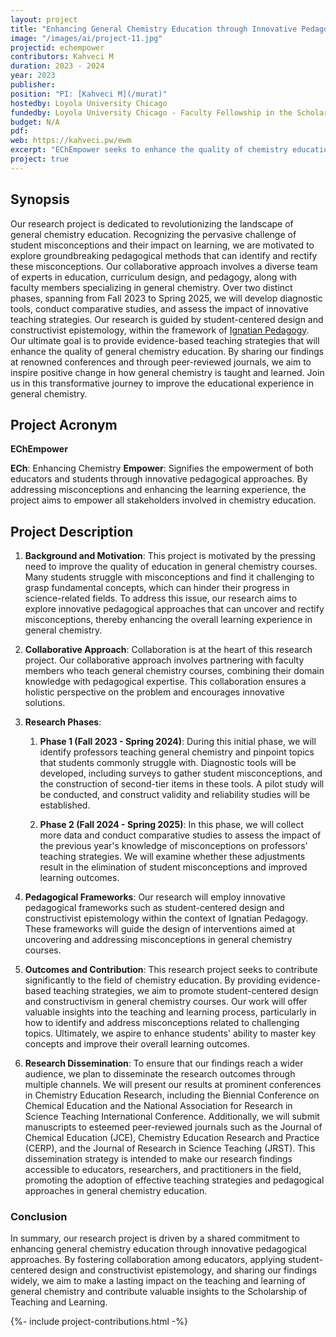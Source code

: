 ```yaml
---
layout: project
title: "Enhancing General Chemistry Education through Innovative Pedagogical Approaches"
image: "/images/ai/project-11.jpg"
projectid: echempower
contributors: Kahveci M
duration: 2023 - 2024
year: 2023
publisher:
position: "PI: [Kahveci M](/murat)"
hostedby: Loyola University Chicago
fundedby: Loyola University Chicago - Faculty Fellowship in the Scholarship of Teaching and Learning ([SOTL](/gde))
budget: N/A
pdf:
web: https://kahveci.pw/ewm
excerpt: "EChEmpower seeks to enhance the quality of chemistry education by addressing student misconceptions in general chemistry through innovative pedagogical methods."
project: true
---
```


## Synopsis

Our research project is dedicated to revolutionizing the landscape of general chemistry education. Recognizing the pervasive challenge of student misconceptions and their impact on learning, we are motivated to explore groundbreaking pedagogical methods that can identify and rectify these misconceptions. Our collaborative approach involves a diverse team of experts in education, curriculum design, and pedagogy, along with faculty members specializing in general chemistry. Over two distinct phases, spanning from Fall 2023 to Spring 2025, we will develop diagnostic tools, conduct comparative studies, and assess the impact of innovative teaching strategies. Our research is guided by student-centered design and constructivist epistemology, within the framework of [Ignatian Pedagogy](https://www.luc.edu/fcip/ignatianpedagogy/whatisignatianpedagogy/). Our ultimate goal is to provide evidence-based teaching strategies that will enhance the quality of general chemistry education. By sharing our findings at renowned conferences and through peer-reviewed journals, we aim to inspire positive change in how general chemistry is taught and learned. Join us in this transformative journey to improve the educational experience in general chemistry.

## Project Acronym

**EChEmpower**

**ECh**: Enhancing Chemistry
**Empower**: Signifies the empowerment of both educators and students through innovative pedagogical approaches. By addressing misconceptions and enhancing the learning experience, the project aims to empower all stakeholders involved in chemistry education.

## Project Description

1. **Background and Motivation**: This project is motivated by the pressing need to improve the quality of education in general chemistry courses. Many students struggle with misconceptions and find it challenging to grasp fundamental concepts, which can hinder their progress in science-related fields. To address this issue, our research aims to explore innovative pedagogical approaches that can uncover and rectify misconceptions, thereby enhancing the overall learning experience in general chemistry.

2. **Collaborative Approach**: Collaboration is at the heart of this research project. Our collaborative approach involves partnering with faculty members who teach general chemistry courses, combining their domain knowledge with pedagogical expertise. This collaboration ensures a holistic perspective on the problem and encourages innovative solutions.

3. **Research Phases**: 
   1. **Phase 1 (Fall 2023 - Spring 2024)**: During this initial phase, we will identify professors teaching general chemistry and pinpoint topics that students commonly struggle with. Diagnostic tools will be developed, including surveys to gather student misconceptions, and the construction of second-tier items in these tools. A pilot study will be conducted, and construct validity and reliability studies will be established.

   2. **Phase 2 (Fall 2024 - Spring 2025)**: In this phase, we will collect more data and conduct comparative studies to assess the impact of the previous year's knowledge of misconceptions on professors' teaching strategies. We will examine whether these adjustments result in the elimination of student misconceptions and improved learning outcomes.

4. **Pedagogical Frameworks**: Our research will employ innovative pedagogical frameworks such as student-centered design and constructivist epistemology within the context of Ignatian Pedagogy. These frameworks will guide the design of interventions aimed at uncovering and addressing misconceptions in general chemistry courses.

5. **Outcomes and Contribution**: This research project seeks to contribute significantly to the field of chemistry education. By providing evidence-based teaching strategies, we aim to promote student-centered design and constructivism in general chemistry courses. Our work will offer valuable insights into the teaching and learning process, particularly in how to identify and address misconceptions related to challenging topics. Ultimately, we aspire to enhance students' ability to master key concepts and improve their overall learning outcomes.

6. **Research Dissemination**: To ensure that our findings reach a wider audience, we plan to disseminate the research outcomes through multiple channels. We will present our results at prominent conferences in Chemistry Education Research, including the Biennial Conference on Chemical Education and the National Association for Research in Science Teaching International Conference. Additionally, we will submit manuscripts to esteemed peer-reviewed journals such as the Journal of Chemical Education (JCE), Chemistry Education Research and Practice (CERP), and the Journal of Research in Science Teaching (JRST). This dissemination strategy is intended to make our research findings accessible to educators, researchers, and practitioners in the field, promoting the adoption of effective teaching strategies and pedagogical approaches in general chemistry education.

### Conclusion

In summary, our research project is driven by a shared commitment to enhancing general chemistry education through innovative pedagogical approaches. By fostering collaboration among educators, applying student-centered design and constructivist epistemology, and sharing our findings widely, we aim to make a lasting impact on the teaching and learning of general chemistry and contribute valuable insights to the Scholarship of Teaching and Learning.

{%- include project-contributions.html -%}
